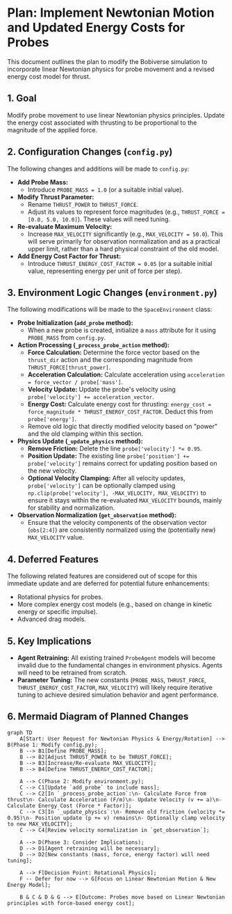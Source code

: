 # Plan: Implement Newtonian Motion and Updated Energy Costs for Probes

This document outlines the plan to modify the Bobiverse simulation to incorporate linear Newtonian physics for probe movement and a revised energy cost model for thrust.

## 1. Goal

Modify probe movement to use linear Newtonian physics principles. Update the energy cost associated with thrusting to be proportional to the magnitude of the applied force.

## 2. Configuration Changes (`config.py`)

The following changes and additions will be made to `config.py`:

*   **Add Probe Mass:**
    *   Introduce `PROBE_MASS = 1.0` (or a suitable initial value).
*   **Modify Thrust Parameter:**
    *   Rename `THRUST_POWER` to `THRUST_FORCE`.
    *   Adjust its values to represent force magnitudes (e.g., `THRUST_FORCE = [0.0, 5.0, 10.0]`). These values will need tuning.
*   **Re-evaluate Maximum Velocity:**
    *   Increase `MAX_VELOCITY` significantly (e.g., `MAX_VELOCITY = 50.0`). This will serve primarily for observation normalization and as a practical upper limit, rather than a hard physical constraint of the old model.
*   **Add Energy Cost Factor for Thrust:**
    *   Introduce `THRUST_ENERGY_COST_FACTOR = 0.05` (or a suitable initial value, representing energy per unit of force per step).

## 3. Environment Logic Changes (`environment.py`)

The following modifications will be made to the `SpaceEnvironment` class:

*   **Probe Initialization (`add_probe` method):**
    *   When a new probe is created, initialize a `mass` attribute for it using `PROBE_MASS` from `config.py`.
*   **Action Processing (`_process_probe_action` method):**
    *   **Force Calculation:** Determine the force vector based on the `thrust_dir` action and the corresponding magnitude from `THRUST_FORCE[thrust_power]`.
    *   **Acceleration Calculation:** Calculate acceleration using `acceleration = force_vector / probe['mass']`.
    *   **Velocity Update:** Update the probe's velocity using `probe['velocity'] += acceleration_vector`.
    *   **Energy Cost:** Calculate energy cost for thrusting: `energy_cost = force_magnitude * THRUST_ENERGY_COST_FACTOR`. Deduct this from `probe['energy']`.
    *   Remove old logic that directly modified velocity based on "power" and the old clamping within this section.
*   **Physics Update (`_update_physics` method):**
    *   **Remove Friction:** Delete the line `probe['velocity'] *= 0.95`.
    *   **Position Update:** The existing line `probe['position'] += probe['velocity']` remains correct for updating position based on the new velocity.
    *   **Optional Velocity Clamping:** After all velocity updates, `probe['velocity']` can be optionally clamped using `np.clip(probe['velocity'], -MAX_VELOCITY, MAX_VELOCITY)` to ensure it stays within the re-evaluated `MAX_VELOCITY` bounds, mainly for stability and normalization.
*   **Observation Normalization (`get_observation` method):**
    *   Ensure that the velocity components of the observation vector (`obs[2:4]`) are consistently normalized using the (potentially new) `MAX_VELOCITY` value.

## 4. Deferred Features

The following related features are considered out of scope for this immediate update and are deferred for potential future enhancements:
*   Rotational physics for probes.
*   More complex energy cost models (e.g., based on change in kinetic energy or specific impulse).
*   Advanced drag models.

## 5. Key Implications
*   **Agent Retraining:** All existing trained `ProbeAgent` models will become invalid due to the fundamental changes in environment physics. Agents will need to be retrained from scratch.
*   **Parameter Tuning:** The new constants (`PROBE_MASS`, `THRUST_FORCE`, `THRUST_ENERGY_COST_FACTOR`, `MAX_VELOCITY`) will likely require iterative tuning to achieve desired simulation behavior and agent performance.

## 6. Mermaid Diagram of Planned Changes

```mermaid
graph TD
    A[Start: User Request for Newtonian Physics & Energy/Rotation] --> B(Phase 1: Modify config.py);
    B --> B1[Define PROBE_MASS];
    B --> B2[Adjust THRUST_POWER to be THRUST_FORCE];
    B --> B3[Increase/Re-evaluate MAX_VELOCITY];
    B --> B4[Define THRUST_ENERGY_COST_FACTOR];

    A --> C(Phase 2: Modify environment.py);
    C --> C1[Update `add_probe` to include mass];
    C --> C2[In `_process_probe_action`:\n- Calculate Force from thrust\n- Calculate Acceleration (F/m)\n- Update Velocity (v += a)\n- Calculate Energy Cost (Force * Factor)];
    C --> C3[In `_update_physics`:\n- Remove old friction (velocity *= 0.95)\n- Position update (p += v) remains\n- Optionally clamp velocity to new MAX_VELOCITY];
    C --> C4[Review velocity normalization in `get_observation`];

    A --> D(Phase 3: Consider Implications);
    D --> D1[Agent retraining will be necessary];
    D --> D2[New constants (mass, force, energy factor) will need tuning];

    A --> F[Decision Point: Rotational Physics];
    F -- Defer for now --> G[Focus on Linear Newtonian Motion & New Energy Model];

    B & C & D & G --> E[Outcome: Probes move based on Linear Newtonian principles with force-based energy cost];